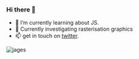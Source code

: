 ### Hi there 👋

- 🌱 I’m currently learning about JS.
- 📐 Currently investigating rasterisation graphics
- 📫 get in touch on [twitter](https://twitter.com/ja_ges).
<!-- ⚡ Check out my CP/Kata Stuff in [this repository](https://github.com/jages/KataCollection). -->

<p><img align="center" src="https://github-readme-stats.vercel.app/api/top-langs/?username=jages&layout=compact&hide=html,dockerfile" alt="jages" /></p>
<!--
**jages/jages** is a ✨ _special_ ✨ repository because its `README.md` (this file) appears on your GitHub profile.

Here are some ideas to get you started:

- 🔭 I’m currently working on ...
- 🌱 I’m currently learning ...
- 👯 I’m looking to collaborate on ...
- 🤔 I’m looking for help with ...
- 💬 Ask me about ...
- 📫 How to reach me: ...
- 😄 Pronouns: ...
- ⚡ Fun fact: ...
-->
